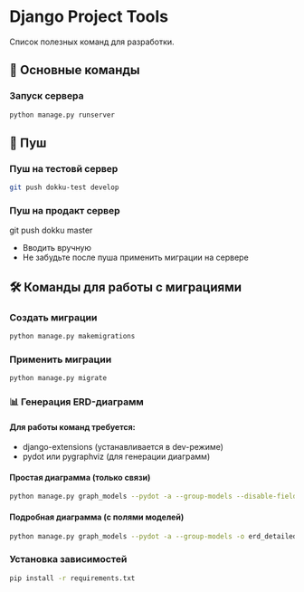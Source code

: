 # Django Project Tools

Список полезных команд для разработки.

## 🥱 Основные команды

### Запуск сервера

```bash
python manage.py runserver
```

## 🚀 Пуш

### Пуш на тестовй сервер

```bash
git push dokku-test develop  
```

### Пуш на продакт сервер

git push dokku master

* Вводить вручную
* Не забудьте после пуша применить миграции на сервере

## 🛠 Команды для работы с миграциями

### Создать миграции

```bash
python manage.py makemigrations
```

### Применить миграции

```bash
python manage.py migrate
```

### 📊 Генерация ERD-диаграмм

#### Для работы команд требуется:

* django-extensions (устанавливается в dev-режиме)
* pydot или pygraphviz (для генерации диаграмм)

#### Простая диаграмма (только связи)

```bash
python manage.py graph_models --pydot -a --group-models --disable-fields -o erd.png
```

#### Подробная диаграмма (с полями моделей)

```bash
python manage.py graph_models --pydot -a --group-models -o erd_detailed.png
```

### Установка зависимостей

```bash
pip install -r requirements.txt
```